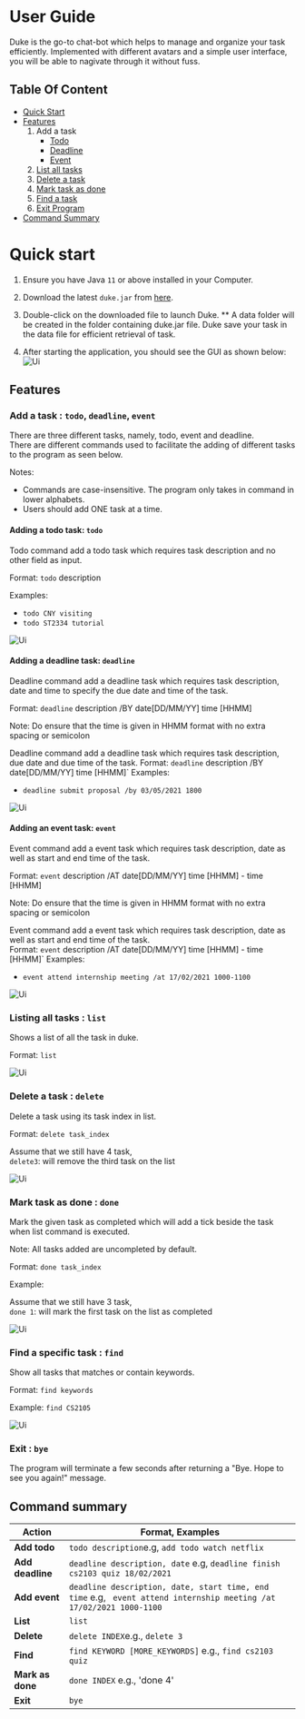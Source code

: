 # User Guide

Duke is the go-to chat-bot which helps to manage and organize your task efficiently. Implemented with different avatars and a simple user interface, you will be able to nagivate through it without fuss.

## Table Of Content

* [Quick Start](#quick-start)
* [Features](#features)
	1. Add a task 
		* [Todo](#adding-a-todo-task-todo)
		* [Deadline](#adding-a-deadline-task-deadline)
		* [Event](#adding-an-event-task-event)
	2. [List all tasks](#listing-all-tasks-list)
	3. [Delete a task](#delete-a-task-delete)
	4. [Mark task as done](#mark-task-as-done-done)
	5. [Find a task](#find-a-task-find)
	6. [Exit Program](#exit-bye)
* [Command Summary](#command-summary)


# Quick start

1. Ensure you have Java `11` or above installed in your Computer.

2. Download the latest `duke.jar` from [here](https://github.com/SiTingST/ip/releases/tag/A-Release).

3. Double-click on the downloaded file to launch Duke. 
	** A data folder will be created in the folder containing duke.jar file. Duke save your task in the data file for efficient retrieval of task. 
	
4. After starting the application, you should see the GUI as shown below:
![Ui](Ui.png)



## Features

### Add a task :  `todo`, `deadline`, `event`

There are three different tasks, namely, todo, event and deadline. 
<br> There are different commands used to facilitate the adding of different tasks to the program as seen below.

Notes:
* Commands are case-insensitive. The program only takes in command in lower alphabets. 
* Users should add ONE task at a time. 

#### Adding a todo task: `todo`
Todo command add a todo task which requires task description and no other field as input.

Format: `todo` description

Examples:
* `todo CNY visiting`
* `todo ST2334 tutorial`

![Ui](./Images/addTodoTask.png)

#### Adding a deadline task: `deadline`
Deadline command add a deadline task which requires task description, date and time to specify the due date and time of the task. 

Format: `deadline` description /BY date[DD/MM/YY] time [HHMM]

Note: Do ensure that the time is given in HHMM format with no extra spacing or semicolon 

Deadline command add a deadline task which requires task description, due date and due time of the task. 
Format: `deadline` description /BY date[DD/MM/YY] time [HHMM]`
Examples:
* `deadline submit proposal /by 03/05/2021 1800`

![Ui](./Images/addDeadlineTask.png)

#### Adding an event task: `event`
Event command add a event task which requires task description, date as well as start and end time of the task. 

Format: `event` description /AT date[DD/MM/YY] time [HHMM] - time [HHMM]

Note: Do ensure that the time is given in HHMM format with no extra spacing or semicolon 

Event command add a event task which requires task description, date as well as start and end time of the task. 
<br>Format: `event` description /AT date[DD/MM/YY] time [HHMM] - time [HHMM]`
Examples:
* `event attend internship meeting /at 17/02/2021 1000-1100`

![Ui](./Images/addEventTask.png)


### Listing all tasks : `list`

Shows a list of all the task in duke.

Format: `list`

![Ui](./Images/listTask.png)

### Delete a task : `delete`

Delete a task using its task index in list.

Format: `delete task_index`

Assume that we still have 4 task, 
<br>`delete3`: will remove the third task on the list

![Ui](./Images/deleteTask.png)

### Mark task as done : `done`

Mark the given task as completed which will add a tick beside the task when list command is executed. 

Note: All tasks added are uncompleted by default. 

Format: `done task_index`

Example:

Assume that we still have 3 task, 
<br> `done 1`: will mark the first task on the list as completed 

![Ui](./Images/markAsDone.png)

### Find a specific task : `find`

Show all tasks that matches or contain keywords. 

Format: `find keywords`

Example:
  `find CS2105`

![Ui](./Images/findTask.png)

### Exit : `bye`

The program will terminate a few seconds  after returning a "Bye. Hope to see you again!" message. 


## Command summary

Action | Format, Examples
--------|------------------
**Add todo** |  `todo description`e.g, `add todo watch netflix `
**Add deadline** | `deadline description, date` e.g, `deadline finish cs2103 quiz 18/02/2021 `
**Add event** | `deadline description, date, start time, end time` e.g, ` event attend internship meeting /at 17/02/2021 1000-1100`
**List** | `list`
**Delete** |`delete INDEX`e.g., `delete 3`
**Find** |  `find KEYWORD [MORE_KEYWORDS]` e.g., `find cs2103 quiz`
**Mark as done** | `done INDEX` e.g., 'done 4'
**Exit** | `bye`

